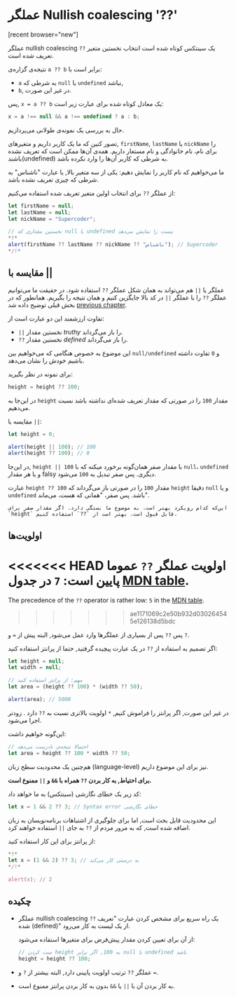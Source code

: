 # عملگر Nullish coalescing '??'

[recent browser="new"]

عملگر nullish coalescing `??` یک سینتکس کوتاه شده است انتخاب نخستین متغیر تعریف شده است.

نتیجه‌ی گزاره‌ی `a ?? b` برابر است با:

- `a` به شرطی که `null` یا `undefined` نباشد,
- `b`, در غیر این صورت.

پس, `x = a ?? b` یک معادل کوتاه شده برای عبارت زیر است:

```js
x = a !== null && a !== undefined ? a : b;
```

حال به بررسی یک نمونه‌ی طولانی می‌پردازیم.

تصور کنین که ما یک کاربر داریم و متغیرهای, `firstName`, `lastName` یا `nickName` را برای نام، نام خانوادگی و نام مستعار داریم. همه‌ی آن‌ها ممکن است که تعریف نشده باشند(undefined) به شرطی که کاربر آن‌ها را وارد نکرده باشد.

ما می‌خواهیم که نام کاربر را نمایش دهیم: یکی از سه متغیر بالا, یا عبارت "ناشناس" به شرطی که چیزی تعریف نشده باشد.

از عملگر `??` برای انتخاب اولین متغیر تعریف شده استفاده می‌کنیم:

```js run
let firstName = null;
let lastName = null;
let nickName = "Supercoder";

// نخستین مقداری که null یا undefined نیست را نمایش می‌دهد
*!*
alert(firstName ?? lastName ?? nickName ?? "ناشناس"); // Supercoder
*/!*
```

## مقایسه با ||

عملگر یا `||` هم می‌تواند به همان شکل عملگر `??` استفاده شود. در حقیقت ما می‌توانیم عملگر `??` را با عملگر `||` در کد بالا جایگزین کنیم و همان نتیجه را بگیریم. همانطور که در بخش قبلی توضیح داده شد [previous chapter](info:logical-operators#or-finds-the-first-truthy-value).

تفاوت ارزشمند این دو عبارت است از:

- `||` نخستین مقدار _truthy_ را باز می‌گرداند.
- `??` نخستین مقدار _defined_ را باز می‌گرداند.

این موضوع به خصوص هنگامی که می‌خواهیم بین `null/undefined` و `0` تفاوت داشته باشیم خودش را نشان می‌دهد.

برای نمونه در نظر بگیرید:

```js
height = height ?? 100;
```

در این‌جا به `height` مقدار `100` را در صورتی که مقدار تعریف شده‌ای نداشته باشد نسبت می‌دهیم.

مقایسه با `||`:

```js run
let height = 0;

alert(height || 100); // 100
alert(height ?? 100); // 0
```

در این‌جا, `height || 100` با مقدار صفر همان‌گونه برخورد میکنه که با `null`، `undefined` و یا هر مقدار falsy دیگری. پس صفر تبدیل به `100` می‌شود.

عبارت `height ?? 100` مقدار `100` را در صورتی باز می‌گرداند که `height` دقیقا `null` و یا `undefined` باشد. پس صفر، "همانی که هست، می‌ماند".

    این‌که کدام رویکرد بهتر است، به موضوع ما بستگی دارد. اگر مقدار صفر برای `height` قابل قبول است، بهتر است از `??` استفاده کنیم.

## اولویت‌ها

<<<<<<< HEAD
اولویت عملگر `??` عموما پایین است: `7` در جدول [MDN table](https://developer.mozilla.org/en-US/docs/Web/JavaScript/Reference/Operators/Operator_Precedence#Table).
=======
The precedence of the `??` operator is rather low: `5` in the [MDN table](https://developer.mozilla.org/en-US/docs/Web/JavaScript/Reference/Operators/Operator_Precedence#Table).
>>>>>>> ae1171069c2e50b932d030264545e126138d5bdc

پس `??` پس از بسیاری از عملگرها وارد عمل می‌شود, البته پیش از `=` و `?`.

اگر تصمیم به استفاده از `??` در یک عبارت پیچیده گرفتید, حتما از پرانتز استفاده کنید:

```js run
let height = null;
let width = null;

// مهم: از پرانتز استفاده کنید
let area = (height ?? 100) * (width ?? 50);

alert(area); // 5000
```

در غیر این صورت, اگر پرانتز را فراموش کنیم, `*` اولویت بالاتری نسبت به `??` دارد . زودتر اجرا می‌شود.

این‌گونه خواهیم داشت:

```js
// احتمالا نتیجه‌ی نادرست می‌دهد
let area = height ?? 100 * width ?? 50;
```

هم‌چنین یک محدودیت سطح زبان (language-level) نیز برای این موضوع داریم.

**برای احتیاط, به کار بردن `??` همراه با `&&` و `||` ممنوع است.**

کد زیر یک خطای نگارشی (سینتکس) به ما خواهد داد:

```js run
let x = 1 && 2 ?? 3; // Syntax error خطای نگارشی
```

این محدودیت قابل بحث است, اما برای جلوگیری از اشتباهات برنامه‌نویسان به زبان اضافه شده است, که به مرور مردم از `??` به جای `||` استفاده خواهند کرد.

از پرانتز برای این کار استفاده کنید:

```js run
*!*
let x = (1 && 2) ?? 3; // به درستی کار می‌کند
*/!*

alert(x); // 2
```

## چکیده

- عملگر nullish coalescing `??` یک راه سریع برای مشخص کردن عبارت "تعریف شده (defined)" از یک لیست به کار می‌رود.

  از آن برای تعیین کردن مقدار پیش‌فرض برای متغیرها استفاده می‌شود:

  ```js
  // ست کردن height به 100, اگر برابر null یا undefined باشد
  height = height ?? 100;
  ```

- عملگر `??` ترتیب اولویت پایینی دارد, البته بیشتر از `?` و `=`.
- به کار بردن آن با `||` یا `&&` بدون به کار بردن پرانتز ممنوع است.
